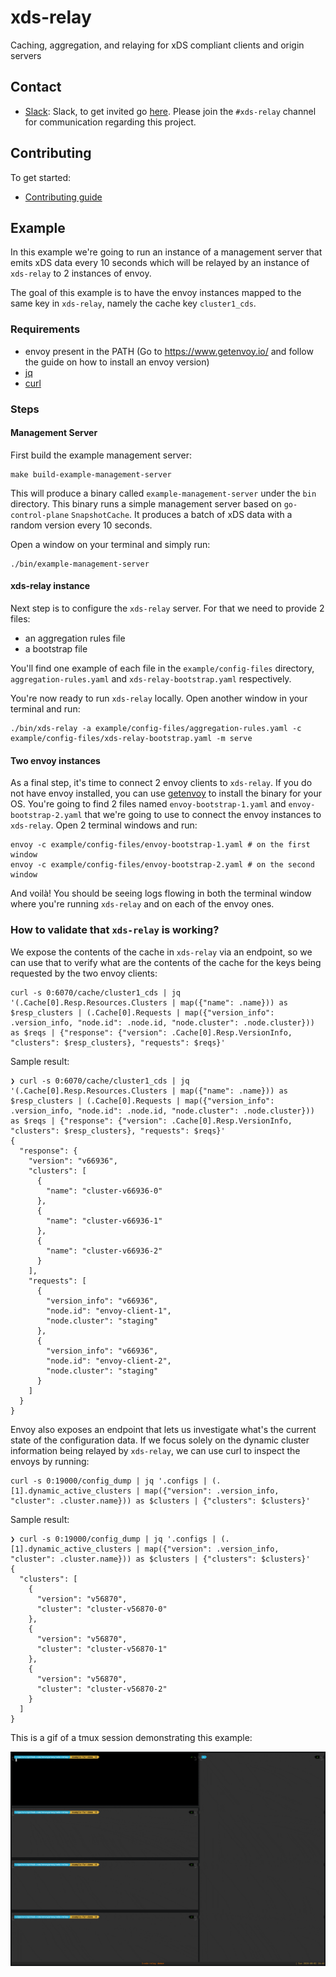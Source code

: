 # xds-relay
Caching, aggregation, and relaying for xDS compliant clients and origin servers

## Contact

* [Slack](https://envoyproxy.slack.com/): Slack, to get invited go [here](https://envoyslack.cncf.io).
  Please join the `#xds-relay` channel for communication regarding this project.

## Contributing

To get started:

* [Contributing guide](CONTRIBUTING.md)

## Example

In this example we're going to run an instance of a management server that emits xDS data every 10 seconds which will be relayed by an instance of `xds-relay` to 2 instances of envoy.

The goal of this example is to have the envoy instances mapped to the same key in `xds-relay`, namely the cache key `cluster1_cds`.

### Requirements

- envoy present in the PATH (Go to https://www.getenvoy.io/ and follow the guide on how to install an envoy version)
- [jq](https://stedolan.github.io/jq/)
- [curl](https://curl.haxx.se/)

### Steps

#### Management Server
First build the example management server:

    make build-example-management-server
    
This will produce a binary called `example-management-server` under the `bin` directory. This binary runs a simple management server based on `go-control-plane` `SnapshotCache`. It produces a batch of xDS data with a random version every 10 seconds.

Open a window on your terminal and simply run:

    ./bin/example-management-server

#### xds-relay instance
Next step is to configure the `xds-relay` server. For that we need to provide 2 files: 
  - an aggregation rules file
  - a bootstrap file
  
You'll find one example of each file in the `example/config-files` directory, `aggregation-rules.yaml` and `xds-relay-bootstrap.yaml` respectively.

You're now ready to run `xds-relay` locally. Open another window in your terminal and run:

    ./bin/xds-relay -a example/config-files/aggregation-rules.yaml -c example/config-files/xds-relay-bootstrap.yaml -m serve

#### Two envoy instances
As a final step, it's time to connect 2 envoy clients to `xds-relay`. If you do not have envoy installed, you can use [getenvoy](https://www.getenvoy.io/install/envoy/) to install the binary for your OS. You're going to find 2 files named `envoy-bootstrap-1.yaml` and `envoy-bootstrap-2.yaml` that we're going to use to connect the envoy instances to `xds-relay`. Open 2 terminal windows and run:

    envoy -c example/config-files/envoy-bootstrap-1.yaml # on the first window
    envoy -c example/config-files/envoy-bootstrap-2.yaml # on the second window

And voilà! You should be seeing logs flowing in both the terminal window where you're running `xds-relay` and on each of the envoy ones. 

### How to validate that `xds-relay` is working?

We expose the contents of the cache in `xds-relay` via an endpoint, so we can use that to verify what are the contents of the cache for the keys being requested by the two envoy clients:

    curl -s 0:6070/cache/cluster1_cds | jq '(.Cache[0].Resp.Resources.Clusters | map({"name": .name})) as $resp_clusters | (.Cache[0].Requests | map({"version_info": .version_info, "node.id": .node.id, "node.cluster": .node.cluster})) as $reqs | {"response": {"version": .Cache[0].Resp.VersionInfo, "clusters": $resp_clusters}, "requests": $reqs}'

Sample result:

``` shellsession
❯ curl -s 0:6070/cache/cluster1_cds | jq '(.Cache[0].Resp.Resources.Clusters | map({"name": .name})) as $resp_clusters | (.Cache[0].Requests | map({"version_info": .version_info, "node.id": .node.id, "node.cluster": .node.cluster})) as $reqs | {"response": {"version": .Cache[0].Resp.VersionInfo, "clusters": $resp_clusters}, "requests": $reqs}'
{
  "response": {
    "version": "v66936",
    "clusters": [
      {
        "name": "cluster-v66936-0"
      },
      {
        "name": "cluster-v66936-1"
      },
      {
        "name": "cluster-v66936-2"
      }
    ],
    "requests": [
      {
        "version_info": "v66936",
        "node.id": "envoy-client-1",
        "node.cluster": "staging"
      },
      {
        "version_info": "v66936",
        "node.id": "envoy-client-2",
        "node.cluster": "staging"
      }
    ]
  }
}
```

Envoy also exposes an endpoint that lets us investigate what's the current state of the configuration data. If we focus solely on the dynamic cluster information being relayed by `xds-relay`, we can use curl to inspect the envoys by running: 

    curl -s 0:19000/config_dump | jq '.configs | (.[1].dynamic_active_clusters | map({"version": .version_info, "cluster": .cluster.name})) as $clusters | {"clusters": $clusters}'

Sample result:

``` shellsession
❯ curl -s 0:19000/config_dump | jq '.configs | (.[1].dynamic_active_clusters | map({"version": .version_info, "cluster": .cluster.name})) as $clusters | {"clusters": $clusters}'
{
  "clusters": [
    {
      "version": "v56870",
      "cluster": "cluster-v56870-0"
    },
    {
      "version": "v56870",
      "cluster": "cluster-v56870-1"
    },
    {
      "version": "v56870",
      "cluster": "cluster-v56870-2"
    }
  ]
}
```

This is a gif of a tmux session demonstrating this example:

![demo](example/xds-relay-demo.gif)
